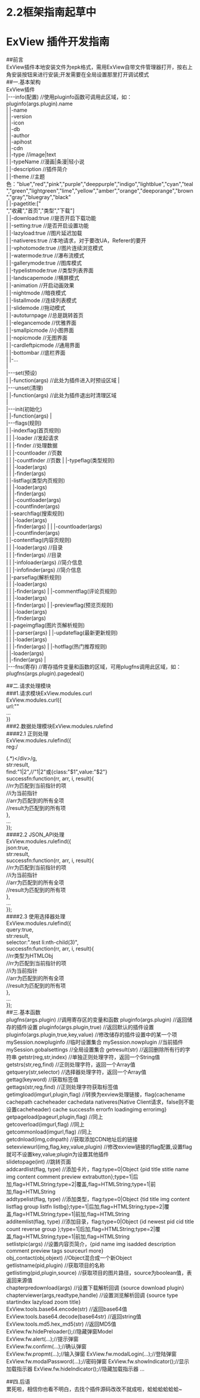 # 2.2框架指南起草中

# ExView 插件开发指南  
##前言  
ExView插件本地安装文件为epk格式，需用ExView自带文件管理器打开，按右上角安装按钮来进行安装;开发需要在全局设置那里打开调试模式  
##一.基本架构  
	ExView插件  
	|---info(配置) //使用pluginfo函数可调用此区域，如：pluginfo(args.plugin).name  
	|		|-name  
	|		|-version  
	|		|-icon  
	|		|-db  
	|		|-author  
	|		|-apihost  
	|		|-cdn  
	|		|-type //image|text  
	|		|-typeName //漫画|条漫|轻小说  
	|		|-description //插件简介  
	|		|-theme //主题色："blue","red","pink","purple","deeppurple","indigo","lightblue","cyan","teal","green","lightgreen","lime","yellow","amber","orange","deeporange","brown","gray","bluegray","black"  
	|		|-pagetitle:["<br>","收藏","首页","类型","下载"]  
	|		|-download:true //是否开启下载功能  
	|		|-setting:true //是否开启设置功能  
	|		|-lazyload:true //图片延迟加载  
	|		|-nativeres:true //本地请求，对于要改UA，Referer的要开  
	|		|-vphotomode:true //图片连续浏览模式  
	|		|-watermode:true //瀑布流模式  
	|		|-gallerymode:true //图库模式  
	|		|-typelistmode:true //类型列表界面  
	|		|-landscapemode //横屏模式  
	|		|-animation //开启动画效果  
	|		|-nightmode //暗夜模式  
	|		|-listallmode //连续列表模式  
	|		|-slidemode //拖动模式  
	|		|-autoturnpage //总是跳转首页  
	|		|-elegancemode //优雅界面  
	|		|-smallpicmode //小图界面  
	|		|-nopicmode //无图界面  
	|		|-cardleftpicmode //通用界面  
	|		|-bottombar //底栏界面  
	|		|-...  
	|  
	|---set(预设)  
	|		|-function(args) //此处为插件进入时预设区域
	|  
	|---unset(清理)  
	|		|-function(args) //此处为插件退出时清理区域  
	|  
	|---init(初始化)  
	|		|-function(args) 
	|  
	|---flags(规则)  
	|		|-indexflag(首页规则)  
	|		|		|-loader //发起请求  
	|		|		|-finder //处理数据  
	|		|		|-countloader //页数  
	|		|		|-countfinder //页数 
	|		|-typeflag(类型规则)  
	|		|		|-loader(args)  
	|		|		|-finder(args)  
	|		|-listflag(类型内页规则)  
	|		|		|-loader(args)  
	|		|		|-finder(args)  
	|		|		|-countloader(args)  
	|		|		|-countfinder(args)  
	|		|-searchflag(搜索规则)  
	|		|		|-loader(args)  
	|		|		|-finder(args)
	|		|		|-countloader(args)  
	|		|		|-countfinder(args)  
	|		|-contentflag(内容页规则)  
	|		|		|-loader(args) //目录  
	|		|		|-finder(args) //目录  
	|		|		|-infoloader(args) //简介信息  
	|		|		|-infofinder(args) //简介信息  
	|		|-parseflag(解析规则)  
	|		|		|-loader(args)  
	|		|		|-finder(args) 
	|		|-commentflag(评论页规则)  
	|		|		|-loader(args)  
	|		|		|-finder(args) 
	|		|-previewflag(预览页规则)  
	|		|		|-loader(args)  
	|		|		|-finder(args)  
	|		|-pageimgflag(图片页解析规则)  
	|		|		|-parser(args) 
	|		|-updateflag(最新更新规则)  
	|		|		|-loader(args)  
	|		|		|-finder(args) 
	|		|-hotflag(热门推荐规则)  
	|				|-loader(args)  
	|				|-finder(args) 
	|  
	|---fns(寄存) //寄存插件变量和函数的区域，可用plugfns调用此区域，如：plugfns(args.plugin).pagedeal()  

##二.请求处理模块  
###1.请求模块ExView.modules.curl  
	ExView.modules.curl({  
		url:""  
		...  
	})  
###2.数据处理模块ExView.modules.rulefind  
####2.1 正则处理  
	ExView.modules.rulefind({  
		reg:/<div class="(.*)">(.*)<\/div>/g,  
		str:result,  
		find:"$1|$2",//"$1|$2"或{class:"$1",value:"$2"}  
		successfn:function(rr, arr, i, result){  
			//rr为匹配到当前指针的项  
			//i为当前指针  
			//arr为匹配到的所有全项		  
			//result为匹配到的所有项  
		},  
		...  
	});  
####2.2 JSON_API处理  
	ExView.modules.rulefind({  
		json:true,  
		str:result,  
		successfn:function(rr, arr, i, result){  
			//rr为匹配到当前指针的项  
			//i为当前指针  
			//arr为匹配到的所有全项		  
			//result为匹配到的所有项  
		},  
		...  
	});  
####2.3 使用选择器处理  
	ExView.modules.rulefind({  
		query:true,  
		str:result,  
		selector:".test li:nth-child(3)",  
		successfn:function(rr, arr, i, result){  
			//rr类型为HTMLObj  
			//rr为匹配到当前指针的项  
			//i为当前指针  
			//arr为匹配到的所有全项		  
			//result为匹配到的所有项  
		},  
		...  
	});    
##三.基本函数  
	plugfns(args.plugin) //调用寄存区的变量和函数
	pluginfo(args.plugin) //返回储存的插件设置
	pluginfo(args.plugin,true) //返回默认的插件设置
	pluginfo(args.plugin,true,key,value) //修改储存的插件设置中的某一个项
	mySession.nowpluginfo //临时设置集合
	mySession.nowplugin //当前插件
	mySession.gobalsettings //全局设置集合
	getresult(str) //返回删除所有行的字符串
	getstr(reg,str,index) //单独正则处理字符，返回一个String值  
	getstrs(str,reg,find) //正则处理字符，返回一个Array值  
	getquery(str,selector) //选择器处理字符，返回一个Array值  
	gettag(keyword) //获取标签值  
	gettags(str,reg,find) //正则处理字符获取标签值  
	getimgload(imgurl,plugin,flag) //转换为exview处理链接，flag{cachename cachepath cacheheader cachedata nativeres(Native Client请求，false则不能设置cacheheader) cache successfn errorfn loadingimg errorimg}  
	getpageload(pageurl,plugin,flag) //同上  
	getcoverload(imgurl,flag) //同上  
	getcommonload(imgurl,flag) //同上  
	getcdnload(img,cdnpath) //获取添加CDN地址后的链接  
	setexviewurl(img,flag,key,value,plugin) //修改exview链接的flag配置,设置flag就可不设置key,value;plugin为设置其他插件  
	slidetopage(int) //跳转页面  
	addcardlist(flag, type) //添加卡片，flag:type=0|Object {pid title stitle name img content comment preview extrabutton};type=1|后加,flag=HTMLString;type=2|覆盖,flag=HTMLString;type=1|前加,flag=HTMLString  
	addtypelist(flag, type) //添加类型，flag:type=0|Object {tid title img content listflag group listfn listbg};type=1|后加,flag=HTMLString;type=2|覆盖,flag=HTMLString;type=1|前加,flag=HTMLString  
	additemlist(flag, type) //添加目录，flag:type=0|Object {id newest pid cid title count reverse group };type=1|后加,flag=HTMLString;type=2|覆盖,flag=HTMLString;type=1|前加,flag=HTMLString  
	setlistpic(args) //设置内容页简介，{pid name img isadded description comment preview tags sourceurl more}  
	obj_contact(obj,objext) //Object混合成一个新Object  
	getlistname(pid,plugin) //获取项目的名称  
	getlistimg(pid,plugin,source) //获取项目的图片路径，source为boolean值，表返回来源值  
	chapterpredownload(args) //设置下载解析回调 {source download plugin}  
	chapterviewer(args,readtype,handle) //设置浏览解析回调 {source type startindex lazyload zoom title}  
	ExView.tools.base64.encode(str) //返回base64值  
	ExView.tools.base64.decode(base64str) //返回string值  
	ExView.tools.md5.hex_md5(str) //返回MD5值  
	ExView.fw.hidePreloader();//隐藏弹窗Model  
	ExView.fw.alert(...);//提示弹窗  
	ExView.fw.confirm(...);//确认弹窗  
	ExView.fw.propmt(...);//输入弹窗
	ExView.fw.modalLogin(...);//登陆弹窗
	ExView.fw.modalPassword(...);//密码弹窗
	ExView.fw.showIndicator();//显示加载指示器
	ExView.fw.hideIndicator();//隐藏加载指示器
	...  
  
##四.后语  
累死啦，相信你也看不明白，去找个插件源码改改不就成啦，蛤蛤蛤蛤蛤蛤~
